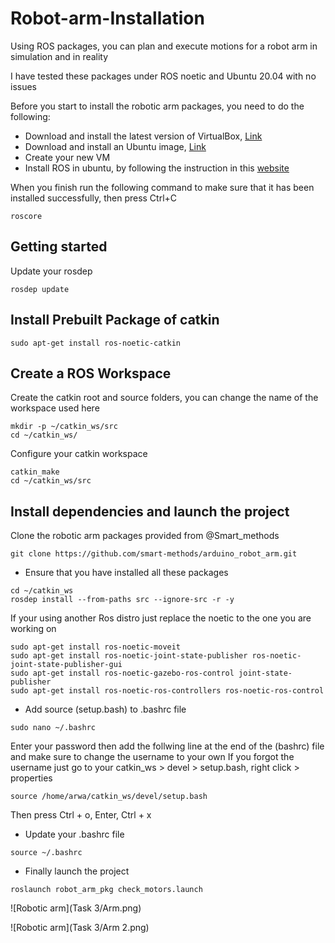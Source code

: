 # Robot-arm-Installation
Using ROS packages, you can plan and execute motions for a robot arm in simulation and in reality

I have tested these packages under ROS noetic and Ubuntu 20.04 with no issues

Before you start to install the robotic arm packages, you need to do the following:
* Download and install the latest version of VirtualBox, [Link](https://www.virtualbox.org/wiki/Downloads)
* Download and install an Ubuntu image, [Link](https://ubuntu.com/download/desktop)
* Create your new VM
* Install ROS in ubuntu, by following the instruction in this [website](http://wiki.ros.org/Installation/Ubuntu)

When you finish run the following command to make sure that it has been installed successfully, then press Ctrl+C
```
roscore
```
## Getting started
Update your rosdep
```
rosdep update
```
## Install Prebuilt Package of catkin
```
sudo apt-get install ros-noetic-catkin
```
## Create a ROS Workspace
Create the catkin root and source folders, you can change the name of the workspace used here
```
mkdir -p ~/catkin_ws/src
cd ~/catkin_ws/
```
Configure your catkin workspace
```
catkin_make
cd ~/catkin_ws/src
```
## Install dependencies and launch the project
Clone the robotic arm packages provided from @Smart_methods
```
git clone https://github.com/smart-methods/arduino_robot_arm.git 
```
* Ensure that you have installed all these packages
```
cd ~/catkin_ws
rosdep install --from-paths src --ignore-src -r -y
```
If your using another Ros distro just replace the noetic to the one you are working on
```
sudo apt-get install ros-noetic-moveit
sudo apt-get install ros-noetic-joint-state-publisher ros-noetic-joint-state-publisher-gui
sudo apt-get install ros-noetic-gazebo-ros-control joint-state-publisher
sudo apt-get install ros-noetic-ros-controllers ros-noetic-ros-control
 ```
* Add source (setup.bash) to .bashrc file
```
sudo nano ~/.bashrc
```
Enter your password then add the follwing line at the end of the (bashrc) file and make sure to change the username to your own
If you forgot the username just go to your catkin_ws > devel > setup.bash, right click > properties
```
source /home/arwa/catkin_ws/devel/setup.bash
```
Then press Ctrl + o, Enter, Ctrl + x
* Update your .bashrc file
```
source ~/.bashrc
```
* Finally launch the project
```
roslaunch robot_arm_pkg check_motors.launch
```

 ![Robotic arm](Task 3/Arm.png)
 
 ![Robotic arm](Task 3/Arm 2.png)
